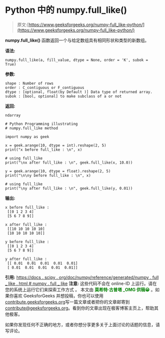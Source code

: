 # Python 中的 numpy.full_like()

> 原文:[https://www.geeksforgeeks.org/numpy-full_like-python/](https://www.geeksforgeeks.org/numpy-full_like-python/)

**numpy.full_like()** 函数返回一个与给定数组具有相同形状和类型的新数组。

**语法:**

```
numpy.full_like(a, fill_value, dtype = None, order = 'K', subok = True)
```

**参数:**

```
shape : Number of rows
order : C_contiguous or F_contiguous
dtype : [optional, float(by Default )] Data type of returned array.  
subok : [bool, optional] to make subclass of a or not

```

**返回:**

```
ndarray

```

```
# Python Programming illustrating
# numpy.full_like method

import numpy as geek

x = geek.arange(10, dtype = int).reshape(2, 5)
print("x before full_like : \n", x)

# using full_like
print("\nx after full_like : \n", geek.full_like(x, 10.0))

y = geek.arange(10, dtype = float).reshape(2, 5)
print("\n\ny before full_like : \n", x)

# using full_like
print("\ny after full_like : \n", geek.full_like(y, 0.01))
```

**输出:**

```
x before full_like : 
 [[0 1 2 3 4]
 [5 6 7 8 9]]

x after full_like : 
 [[10 10 10 10 10]
 [10 10 10 10 10]]

y before full_like : 
 [[0 1 2 3 4]
 [5 6 7 8 9]]

y after full_like : 
 [[ 0.01  0.01  0.01  0.01  0.01]
 [ 0.01  0.01  0.01  0.01  0.01]]

```

**引用:**
[https://docs . scipy . org/doc/numpy/reference/generated/numpy . full _ like . html # numpy . full _ like](https://docs.scipy.org/doc/numpy/reference/generated/numpy.full_like.html#numpy.full_like)
**注意:**
这些代码不会在 online-ID 上运行。请在您的系统上运行它们来探索工作方式
。
本文由 <font color="green">**莫希特·古普塔 _OMG 供稿😀**</font> 。如果你喜欢 GeeksforGeeks 并想投稿，你也可以使用[contribute.geeksforgeeks.org](http://www.contribute.geeksforgeeks.org)写一篇文章或者把你的文章邮寄到 contribute@geeksforgeeks.org。看到你的文章出现在极客博客主页上，帮助其他极客。

如果你发现任何不正确的地方，或者你想分享更多关于上面讨论的话题的信息，请写评论。